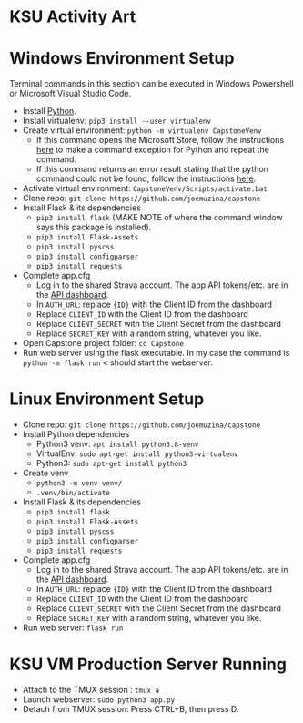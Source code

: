 # KSU Activity Art
 
# Windows Environment Setup
Terminal commands in this section can be executed in Windows Powershell or Microsoft Visual Studio Code.
- Install [Python](https://www.python.org/downloads/).
- Install virtualenv: `pip3 install --user virtualenv`
- Create virtual environment: `python -m virtualenv CapstoneVenv`
  - If this command opens the Microsoft Store, follow the instructions [here](https://stackoverflow.com/a/58773979) to make a command exception for Python and repeat the command.
  - If this command returns an error result stating that the python command could not be found, follow the instructions [here](https://www.geeksforgeeks.org/how-to-add-python-to-windows-path/).
- Activate virtual environment: `CapstoneVenv/Scripts/activate.bat`
- Clone repo: `git clone https://github.com/joemuzina/capstone`
- Install Flask & its dependencies
  - `pip3 install flask` (MAKE NOTE of where the command window says this package is installed).
  - `pip3 install Flask-Assets`
  - `pip3 install pyscss`
  - `pip3 install configparser`
  - `pip3 install requests`
- Complete app.cfg
  - Log in to the shared Strava account. The app API tokens/etc. are in the [API dashboard](https://www.strava.com/settings/api).
  - In `AUTH_URL`: replace `{ID}` with the Client ID from the dashboard
  - Replace `CLIENT_ID` with the Client ID from the dashboard
  - Replace `CLIENT_SECRET` with the Client Secret from the dashboard
  - Replace `SECRET_KEY` with a random string, whatever you like. 
- Open Capstone project folder: `cd Capstone`
- Run web server using the flask executable. In my case the command is `python -m flask run` < should start the webserver.
 
# Linux Environment Setup
- Clone repo: `git clone https://github.com/joemuzina/capstone`
- Install Python dependencies
  - Python3 venv: `apt install python3.8-venv`
  - VirtualEnv: `sudo apt-get install python3-virtualenv`
  - Python3: `sudo apt-get install python3`
- Create venv
  - `python3 -m venv venv/`
  - `.venv/bin/activate`
- Install Flask & its dependencies
  - `pip3 install flask`
  - `pip3 install Flask-Assets`
  - `pip3 install pyscss`
  - `pip3 install configparser`
  - `pip3 install requests`
- Complete app.cfg
  - Log in to the shared Strava account. The app API tokens/etc. are in the [API dashboard](https://www.strava.com/settings/api).
  - In `AUTH_URL`: replace `{ID}` with the Client ID from the dashboard
  - Replace `CLIENT_ID` with the Client ID from the dashboard
  - Replace `CLIENT_SECRET` with the Client Secret from the dashboard
  - Replace `SECRET_KEY` with a random string, whatever you like. 
- Run web server: `flask run`

# KSU VM Production Server Running
- Attach to the TMUX session : `tmux a`
- Launch webserver: `sudo python3 app.py`
- Detach from TMUX session: Press CTRL+B, then press D.
